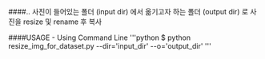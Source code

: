 ####..
사진이 들어있는 폴더 (input dir) 에서 옮기고자 하는 폴더 (output dir) 로 사진을 resize 및 rename 후 복사

####USAGE - Using Command Line
'''python
$ python resize_img_for_dataset.py --dir='input_dir' --o='output_dir'
'''
